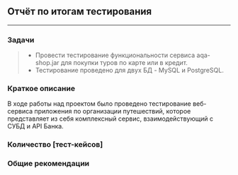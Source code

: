 ## Отчёт по итогам тестирования
______
### Задачи
>- Провести тестирование функциональности сервиса aqa-shop.jar для покупки туров по карте или в кредит.
>- Тестирование проведено для двух БД - MySQL и PostgreSQL.

### Краткое описание

В ходе работы над проектом было проведено тестирование веб-сервиса приложения по организации путешествий, которое представляет из себя комплексный сервис, взаимодействующий с СУБД и API Банка.

### Количество [тест-кейсов]

### Общие рекомендации